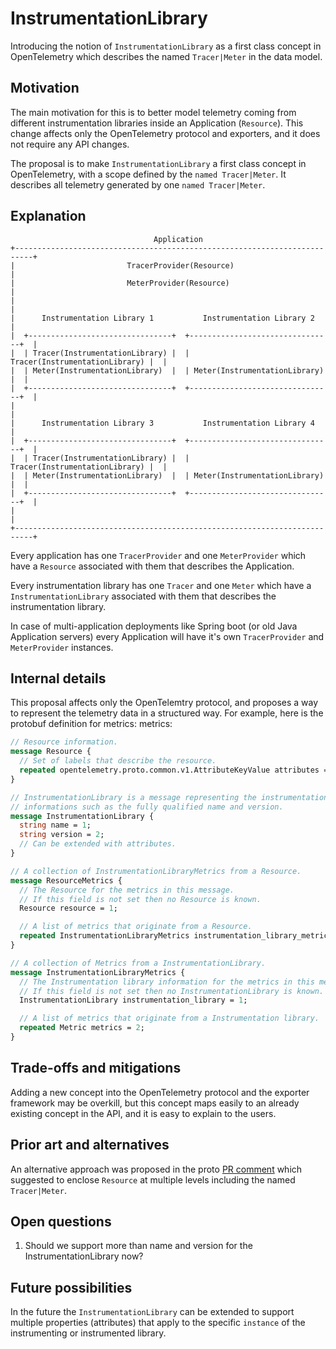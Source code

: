 # InstrumentationLibrary

Introducing the notion of `InstrumentationLibrary` as a first class concept in
OpenTelemetry which describes the named `Tracer|Meter` in the data model.

## Motivation

The main motivation for this is to better model telemetry coming from different
instrumentation libraries inside an Application (`Resource`). This change
affects only the OpenTelemetry protocol and exporters, and it does not require
any API changes.

The proposal is to make `InstrumentationLibrary` a first class concept in
OpenTelemetry, with a scope defined by the `named Tracer|Meter`. It describes
all telemetry generated by one `named Tracer|Meter`.

## Explanation

```
                                Application
+--------------------------------------------------------------------------+
|                         TracerProvider(Resource)                         |
|                         MeterProvider(Resource)                          |
|                                                                          |
|      Instrumentation Library 1           Instrumentation Library 2       |
|  +--------------------------------+  +--------------------------------+  |
|  | Tracer(InstrumentationLibrary) |  | Tracer(InstrumentationLibrary) |  |
|  | Meter(InstrumentationLibrary)  |  | Meter(InstrumentationLibrary)  |  |
|  +--------------------------------+  +--------------------------------+  |
|                                                                          |
|      Instrumentation Library 3           Instrumentation Library 4       |
|  +--------------------------------+  +--------------------------------+  |
|  | Tracer(InstrumentationLibrary) |  | Tracer(InstrumentationLibrary) |  |
|  | Meter(InstrumentationLibrary)  |  | Meter(InstrumentationLibrary)  |  |
|  +--------------------------------+  +--------------------------------+  |
|                                                                          |
+--------------------------------------------------------------------------+
```

Every application has one `TracerProvider` and one `MeterProvider` which have a
`Resource` associated with them that describes the Application.

Every instrumentation library has one `Tracer` and one `Meter` which have a
`InstrumentationLibrary` associated with them that describes the instrumentation
library.

In case of multi-application deployments like Spring boot (or old Java
Application servers) every Application will have it's own `TracerProvider` and
`MeterProvider` instances.

## Internal details

This proposal affects only the OpenTelemtry protocol, and proposes a way to
represent the telemetry data in a structured way.
For example, here is the protobuf definition for metrics:
metrics:

```proto
// Resource information.
message Resource {
  // Set of labels that describe the resource.
  repeated opentelemetry.proto.common.v1.AttributeKeyValue attributes = 1;
}

// InstrumentationLibrary is a message representing the instrumentation library
// informations such as the fully qualified name and version.
message InstrumentationLibrary {
  string name = 1;
  string version = 2;
  // Can be extended with attributes.
}

// A collection of InstrumentationLibraryMetrics from a Resource.
message ResourceMetrics {
  // The Resource for the metrics in this message.
  // If this field is not set then no Resource is known.
  Resource resource = 1;

  // A list of metrics that originate from a Resource.
  repeated InstrumentationLibraryMetrics instrumentation_library_metrics = 2;
}

// A collection of Metrics from a InstrumentationLibrary.
message InstrumentationLibraryMetrics {
  // The Instrumentation library information for the metrics in this message.
  // If this field is not set then no InstrumentationLibrary is known.
  InstrumentationLibrary instrumentation_library = 1;

  // A list of metrics that originate from a Instrumentation library.
  repeated Metric metrics = 2;
}
```

## Trade-offs and mitigations

Adding a new concept into the OpenTelemetry protocol and the exporter framework
may be overkill, but this concept maps easily to an already existing concept
in the API, and it is easy to explain to the users.

## Prior art and alternatives

An alternative approach was proposed in the proto [PR comment](
https://github.com/open-telemetry/opentelemetry-proto/pull/94#discussion_r369952371)
which suggested to enclose `Resource` at multiple levels including the
named `Tracer|Meter`.

## Open questions

1. Should we support more than name and version for the InstrumentationLibrary
now?

## Future possibilities

In the future the `InstrumentationLibrary` can be extended to support multiple
properties (attributes) that apply to the specific `instance` of the
instrumenting or instrumented library.
